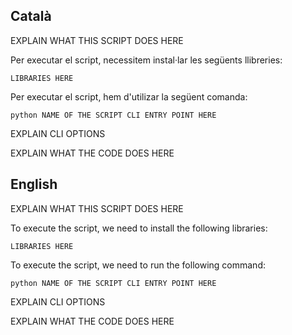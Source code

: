 ## Català

EXPLAIN WHAT THIS SCRIPT DOES HERE

Per executar el script, necessitem instal·lar les següents llibreries:
```
LIBRARIES HERE
```

Per executar el script, hem d'utilizar la següent comanda:
```
python NAME OF THE SCRIPT CLI ENTRY POINT HERE
```

EXPLAIN CLI OPTIONS

EXPLAIN WHAT THE CODE DOES HERE


## English

EXPLAIN WHAT THIS SCRIPT DOES HERE

To execute the script, we need to install the following libraries:
```
LIBRARIES HERE
```

To execute the script, we need to run the following command:
```
python NAME OF THE SCRIPT CLI ENTRY POINT HERE
```

EXPLAIN CLI OPTIONS

EXPLAIN WHAT THE CODE DOES HERE
